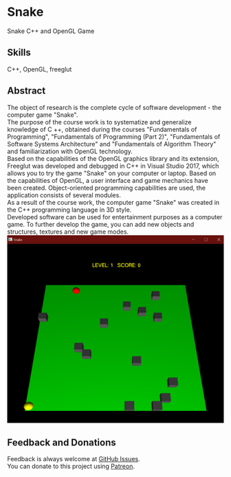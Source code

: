 # Snake
Snake C++ and OpenGL Game

## Skills
C++, OpenGL, freeglut

## Abstract
The object of research is the complete cycle of software development - the computer game "Snake".\
The purpose of the course work is to systematize and generalize knowledge of C ++, obtained during the courses "Fundamentals of Programming", "Fundamentals of Programming (Part 2)", "Fundamentals of Software Systems Architecture" and "Fundamentals of Algorithm Theory" and familiarization with OpenGL technology.\
Based on the capabilities of the OpenGL graphics library and its extension, Freeglut was developed and debugged in C++ in Visual Studio 2017, which allows you to try the game "Snake" on your computer or laptop. Based on the capabilities of OpenGL, a user interface and game mechanics have been created. Object-oriented programming capabilities are used, the application consists of several modules.\
As a result of the course work, the computer game "Snake" was created in the
C++ programming language in 3D style.\
Developed software can be used for entertainment purposes as a computer game.
To further develop the game, you can add new objects and structures, textures and new game modes.\
![Screenshot](/img/screen-1.png "Screenshot")

## Feedback and Donations
Feedback is always welcome at [GitHub Issues](https://github.com/vchkhr/snake/issues).\
You can donate to this project using [Patreon](https://patreon.com/vchkhr).
